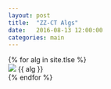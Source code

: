 ```yaml
---
layout: post
title:  "ZZ-CT Algs"
date:   2016-08-13 12:00:00
categories: main
---
```


<section class="algs">
  {% for alg in site.tlse %}
    <div class="alg">
      <img src="http://stachu.cubing.net/v/visualcube.php?fmt=png&size=960&view=plan&sch=yddydd&case={{ alg }}" onclick="imgClick(event)">
      {{ alg }}
    </div>
  {% endfor %}
</section>

<script>
  function imgClick(e) {
    if(e.target.className.indexOf("disabled") != -1) {
      e.target.className += e.target.className.indexOf("disabled"); 
    } else {
      e.target.className = e.target.className.split('').splice(e.target.className.indexOf("disabled"), "disabled".length).join();
    }
  }
</script>
